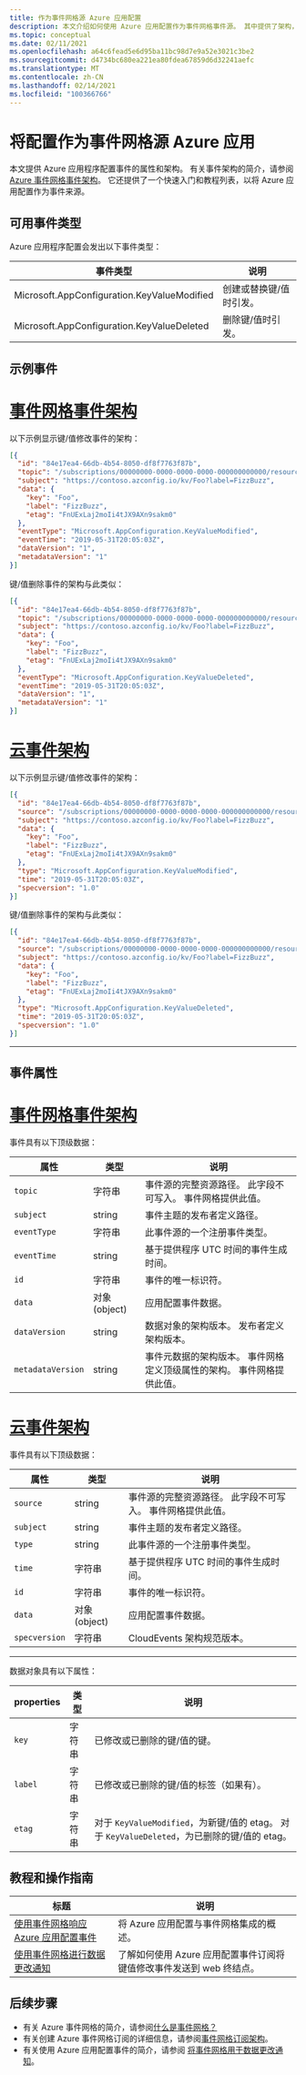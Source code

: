 ```yaml
---
title: 作为事件网格源 Azure 应用配置
description: 本文介绍如何使用 Azure 应用配置作为事件网格事件源。 其中提供了架构，以及教程和操作指南文章的链接。
ms.topic: conceptual
ms.date: 02/11/2021
ms.openlocfilehash: a64c6fead5e6d95ba11bc98d7e9a52e3021c3be2
ms.sourcegitcommit: d4734bc680ea221ea80fdea67859d6d32241aefc
ms.translationtype: MT
ms.contentlocale: zh-CN
ms.lasthandoff: 02/14/2021
ms.locfileid: "100366766"
---
```

# <a name="azure-app-configuration-as-an-event-grid-source"></a>将配置作为事件网格源 Azure 应用
本文提供 Azure 应用程序配置事件的属性和架构。 有关事件架构的简介，请参阅 [Azure 事件网格事件架构](event-schema.md)。 它还提供了一个快速入门和教程列表，以将 Azure 应用配置作为事件来源。

## <a name="available-event-types"></a>可用事件类型

Azure 应用程序配置会发出以下事件类型：

| 事件类型 | 说明 |
| ---------- | ----------- |
| Microsoft.AppConfiguration.KeyValueModified | 创建或替换键/值时引发。 |
| Microsoft.AppConfiguration.KeyValueDeleted | 删除键/值时引发。 |

## <a name="example-event"></a>示例事件

# <a name="event-grid-event-schema"></a>[事件网格事件架构](#tab/event-grid-event-schema)
以下示例显示键/值修改事件的架构： 

```json
[{
  "id": "84e17ea4-66db-4b54-8050-df8f7763f87b",
  "topic": "/subscriptions/00000000-0000-0000-0000-000000000000/resourceGroups/testrg/providers/microsoft.appconfiguration/configurationstores/contoso",
  "subject": "https://contoso.azconfig.io/kv/Foo?label=FizzBuzz",
  "data": {
    "key": "Foo",
    "label": "FizzBuzz",
    "etag": "FnUExLaj2moIi4tJX9AXn9sakm0"
  },
  "eventType": "Microsoft.AppConfiguration.KeyValueModified",
  "eventTime": "2019-05-31T20:05:03Z",
  "dataVersion": "1",
  "metadataVersion": "1"
}]
```

键/值删除事件的架构与此类似： 

```json
[{
  "id": "84e17ea4-66db-4b54-8050-df8f7763f87b",
  "topic": "/subscriptions/00000000-0000-0000-0000-000000000000/resourceGroups/testrg/providers/microsoft.appconfiguration/configurationstores/contoso",
  "subject": "https://contoso.azconfig.io/kv/Foo?label=FizzBuzz",
  "data": {
    "key": "Foo",
    "label": "FizzBuzz",
    "etag": "FnUExLaj2moIi4tJX9AXn9sakm0"
  },
  "eventType": "Microsoft.AppConfiguration.KeyValueDeleted",
  "eventTime": "2019-05-31T20:05:03Z",
  "dataVersion": "1",
  "metadataVersion": "1"
}]
```
# <a name="cloud-event-schema"></a>[云事件架构](#tab/cloud-event-schema)

以下示例显示键/值修改事件的架构： 

```json
[{
  "id": "84e17ea4-66db-4b54-8050-df8f7763f87b",
  "source": "/subscriptions/00000000-0000-0000-0000-000000000000/resourceGroups/testrg/providers/microsoft.appconfiguration/configurationstores/contoso",
  "subject": "https://contoso.azconfig.io/kv/Foo?label=FizzBuzz",
  "data": {
    "key": "Foo",
    "label": "FizzBuzz",
    "etag": "FnUExLaj2moIi4tJX9AXn9sakm0"
  },
  "type": "Microsoft.AppConfiguration.KeyValueModified",
  "time": "2019-05-31T20:05:03Z",
  "specversion": "1.0"
}]
```

键/值删除事件的架构与此类似： 

```json
[{
  "id": "84e17ea4-66db-4b54-8050-df8f7763f87b",
  "source": "/subscriptions/00000000-0000-0000-0000-000000000000/resourceGroups/testrg/providers/microsoft.appconfiguration/configurationstores/contoso",
  "subject": "https://contoso.azconfig.io/kv/Foo?label=FizzBuzz",
  "data": {
    "key": "Foo",
    "label": "FizzBuzz",
    "etag": "FnUExLaj2moIi4tJX9AXn9sakm0"
  },
  "type": "Microsoft.AppConfiguration.KeyValueDeleted",
  "time": "2019-05-31T20:05:03Z",
  "specversion": "1.0"
}]
```

---

## <a name="event-properties"></a>事件属性

# <a name="event-grid-event-schema"></a>[事件网格事件架构](#tab/event-grid-event-schema)
事件具有以下顶级数据：

| 属性 | 类型 | 说明 |
| -------- | ---- | ----------- |
| `topic` | 字符串 | 事件源的完整资源路径。 此字段不可写入。 事件网格提供此值。 |
| `subject` | string | 事件主题的发布者定义路径。 |
| `eventType` | 字符串 | 此事件源的一个注册事件类型。 |
| `eventTime` | string | 基于提供程序 UTC 时间的事件生成时间。 |
| `id` | 字符串 | 事件的唯一标识符。 |
| `data` | 对象 (object) | 应用配置事件数据。 |
| `dataVersion` | string | 数据对象的架构版本。 发布者定义架构版本。 |
| `metadataVersion` | string | 事件元数据的架构版本。 事件网格定义顶级属性的架构。 事件网格提供此值。 |


# <a name="cloud-event-schema"></a>[云事件架构](#tab/cloud-event-schema)

事件具有以下顶级数据：

| 属性 | 类型 | 说明 |
| -------- | ---- | ----------- |
| `source` | string | 事件源的完整资源路径。 此字段不可写入。 事件网格提供此值。 |
| `subject` | string | 事件主题的发布者定义路径。 |
| `type` | string | 此事件源的一个注册事件类型。 |
| `time` | 字符串 | 基于提供程序 UTC 时间的事件生成时间。 |
| `id` | 字符串 | 事件的唯一标识符。 |
| `data` | 对象 (object) | 应用配置事件数据。 |
| `specversion` | 字符串 | CloudEvents 架构规范版本。 |

---

数据对象具有以下属性：

| properties | 类型 | 说明 |
| -------- | ---- | ----------- |
| `key` | 字符串 | 已修改或已删除的键/值的键。 |
| `label` | 字符串 | 已修改或已删除的键/值的标签（如果有）。 |
| `etag` | 字符串 | 对于 `KeyValueModified`，为新键/值的 etag。 对于 `KeyValueDeleted`，为已删除的键/值的 etag。 |


## <a name="tutorials-and-how-tos"></a>教程和操作指南

|标题 | 说明 |
|---------|---------|
| [使用事件网格响应 Azure 应用配置事件](../azure-app-configuration/concept-app-configuration-event.md?toc=%2fazure%2fevent-grid%2ftoc.json) | 将 Azure 应用配置与事件网格集成的概述。 |
| [使用事件网格进行数据更改通知](../azure-app-configuration/howto-app-configuration-event.md?toc=%2fazure%2fevent-grid%2ftoc.json) | 了解如何使用 Azure 应用配置事件订阅将键值修改事件发送到 web 终结点。 |

## <a name="next-steps"></a>后续步骤

* 有关 Azure 事件网格的简介，请参阅[什么是事件网格？](overview.md)
* 有关创建 Azure 事件网格订阅的详细信息，请参阅[事件网格订阅架构](subscription-creation-schema.md)。
* 有关使用 Azure 应用配置事件的简介，请参阅 [将事件网格用于数据更改通知](../azure-app-configuration/howto-app-configuration-event.md?toc=%2fazure%2fevent-grid%2ftoc.json)。 